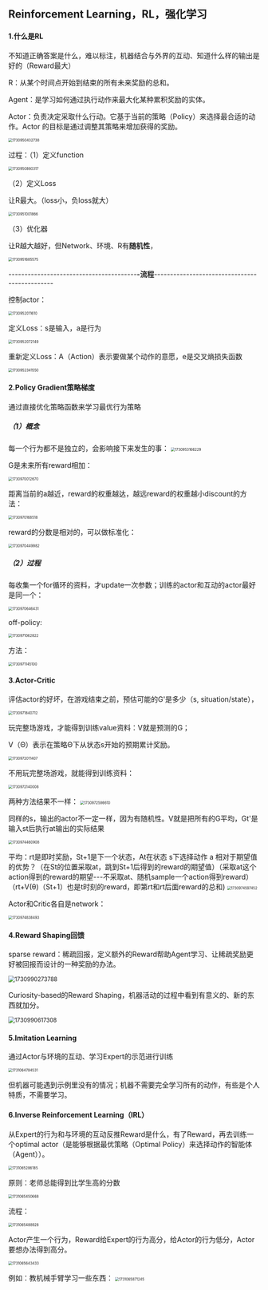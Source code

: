 ## Reinforcement Learning，RL，强化学习

#### 1.什么是RL

 不知道正确答案是什么，难以标注，机器结合与外界的互动、知道什么样的输出是好的（Reward最大）

R：从某个时间点开始到结束的所有未来奖励的总和。

Agent：是学习如何通过执行动作来最大化某种累积奖励的实体。

Actor：负责决定采取什么行动。它基于当前的策略（Policy）来选择最合适的动作。Actor 的目标是通过调整其策略来增加获得的奖励。

<img src="D:\Data\坚持就是胜利！\李宏毅机器学习\图片\17.Reinforcement Learning强化学习RL.assets\1730950432738.png" alt="1730950432738" style="zoom:50%;" />

 过程：（1）定义function

<img src="D:\Data\坚持就是胜利！\李宏毅机器学习\图片\17.Reinforcement Learning强化学习RL.assets\1730950860317.png" alt="1730950860317" style="zoom:50%;" />

（2）定义Loss

让R最大。（loss小，负loss就大）

<img src="D:\Data\坚持就是胜利！\李宏毅机器学习\图片\17.Reinforcement Learning强化学习RL.assets\1730951001866.png" alt="1730951001866" style="zoom:50%;" />

（3）优化器

让R越大越好，但Network、环境、R有**随机性**，

<img src="D:\Data\坚持就是胜利！\李宏毅机器学习\图片\17.Reinforcement Learning强化学习RL.assets\1730951685575.png" alt="1730951685575" style="zoom:50%;" />



----------------------------------------**-流程**----------------------------------------------

控制actor：

<img src="D:\Data\坚持就是胜利！\李宏毅机器学习\图片\17.Reinforcement Learning强化学习RL.assets\1730952011610.png" alt="1730952011610" style="zoom:50%;" />

定义Loss：s是输入，a是行为

<img src="D:\Data\坚持就是胜利！\李宏毅机器学习\图片\17.Reinforcement Learning强化学习RL.assets\1730952072149.png" alt="1730952072149" style="zoom:50%;" />

重新定义Loss：A（Action）表示要做某个动作的意愿，e是交叉熵损失函数

<img src="D:\Data\坚持就是胜利！\李宏毅机器学习\图片\17.Reinforcement Learning强化学习RL.assets\1730952341550.png" alt="1730952341550" style="zoom:50%;" />





#### 2.Policy Gradient策略梯度

通过直接优化策略函数来学习最优行为策略

##### （1）概念

每一个行为都不是独立的，会影响接下来发生的事：
<img src="D:\Data\坚持就是胜利！\李宏毅机器学习\图片\17.Reinforcement Learning强化学习RL.assets\1730953166229.png" alt="1730953166229" style="zoom:50%;" />

G是未来所有reward相加：

<img src="D:\Data\坚持就是胜利！\李宏毅机器学习\图片\17.Reinforcement Learning强化学习RL.assets\1730970012670.png" alt="1730970012670" style="zoom:50%;" />

距离当前的a越近，reward的权重越达，越远reward的权重越小discount的方法：

<img src="D:\Data\坚持就是胜利！\李宏毅机器学习\图片\17.Reinforcement Learning强化学习RL.assets\1730970168518.png" alt="1730970168518" style="zoom:50%;" />

reward的分数是相对的，可以做标准化：

<img src="D:\Data\坚持就是胜利！\李宏毅机器学习\图片\17.Reinforcement Learning强化学习RL.assets\1730970449982.png" alt="1730970449982" style="zoom:50%;" />

##### （2）过程

每收集一个for循环的资料，才update一次参数；训练的actor和互动的actor最好是同一个：

<img src="D:\Data\坚持就是胜利！\李宏毅机器学习\图片\17.Reinforcement Learning强化学习RL.assets\1730970646431.png" alt="1730970646431" style="zoom:50%;" />

off-policy:

<img src="D:\Data\坚持就是胜利！\李宏毅机器学习\图片\17.Reinforcement Learning强化学习RL.assets\1730971062822.png" alt="1730971062822" style="zoom:50%;" />

方法：

<img src="D:\Data\坚持就是胜利！\李宏毅机器学习\图片\17.Reinforcement Learning强化学习RL.assets\1730971145100.png" alt="1730971145100" style="zoom: 50%;" />





#### 3.Actor-Critic

评估actor的好坏，在游戏结束之前，预估可能的G'是多少（s, situation/state），

<img src="D:\Data\坚持就是胜利！\李宏毅机器学习\图片\17.Reinforcement Learning强化学习RL.assets\1730971840712.png" alt="1730971840712" style="zoom:50%;" />

玩完整场游戏，才能得到训练value资料：V就是预测的G；

V（Θ）表示在策略Θ下从状态s开始的预期累计奖励。

<img src="D:\Data\坚持就是胜利！\李宏毅机器学习\图片\17.Reinforcement Learning强化学习RL.assets\1730972011407.png" alt="1730972011407" style="zoom:50%;" />

不用玩完整场游戏，就能得到训练资料：

<img src="D:\Data\坚持就是胜利！\李宏毅机器学习\图片\17.Reinforcement Learning强化学习RL.assets\1730972140008.png" alt="1730972140008" style="zoom:50%;" />

两种方法结果不一样：
<img src="D:\Data\坚持就是胜利！\李宏毅机器学习\图片\17.Reinforcement Learning强化学习RL.assets\1730972586610.png" alt="1730972586610" style="zoom:50%;" />

同样的s，输出的actor不一定一样，因为有随机性。V就是把所有的G平均，Gt'是输入st后执行at输出的实际结果

<img src="D:\Data\坚持就是胜利！\李宏毅机器学习\图片\17.Reinforcement Learning强化学习RL.assets\1730974460908.png" alt="1730974460908" style="zoom:50%;" />

平均：rt是即时奖励，St+1是下一个状态，At在状态 s下选择动作 a 相对于期望值的优势？（在St的位置采取at，跳到St+1后得到的reward的期望值）（采取at这个action得到的reward的期望---不采取at、随机sample一个action得到reward）（rt+V(θ)（St+1）也是t时刻的reward，即第rt和rt后面reward的总和)
<img src="D:\Data\坚持就是胜利！\李宏毅机器学习\图片\17.Reinforcement Learning强化学习RL.assets\1730974597452.png" alt="1730974597452" style="zoom:50%;" />

Actor和Critic各自是network：

<img src="D:\Data\坚持就是胜利！\李宏毅机器学习\图片\17.Reinforcement Learning强化学习RL.assets\1730974838493.png" alt="1730974838493" style="zoom:50%;" />





#### 4.Reward Shaping回馈

sparse reward：稀疏回报，定义额外的Reward帮助Agent学习、让稀疏奖励更好被回报而设计的一种奖励的办法。

<img src="D:\Data\坚持就是胜利！\李宏毅机器学习\图片\17.Reinforcement Learning强化学习RL.assets\1730990273788.png" alt="1730990273788" style="zoom: 80%;" />

Curiosity-based的Reward Shaping，机器活动的过程中看到有意义的、新的东西就加分。

<img src="D:\Data\坚持就是胜利！\李宏毅机器学习\图片\17.Reinforcement Learning强化学习RL.assets\1730990617308.png" alt="1730990617308" style="zoom: 80%;" />

#### 5.Imitation Learning

通过Actor与环境的互动、学习Expert的示范进行训练

<img src="D:\Data\坚持就是胜利！\李宏毅机器学习\图片\17.Reinforcement Learning强化学习RL.assets\1731064784531.png" alt="1731064784531" style="zoom:50%;" />

但机器可能遇到示例里没有的情况；机器不需要完全学习所有的动作，有些是个人特质，不需要学习。



#### 6.Inverse Reinforcement Learning（IRL）

从Expert的行为和与环境的互动反推Reward是什么，有了Reward，再去训练一个optimal actor（是能够根据最优策略（Optimal Policy）来选择动作的智能体（Agent））。

<img src="D:\Data\坚持就是胜利！\李宏毅机器学习\图片\17.Reinforcement Learning强化学习RL.assets\1731065286185.png" alt="1731065286185" style="zoom:50%;" />

原则：老师总能得到比学生高的分数

<img src="D:\Data\坚持就是胜利！\李宏毅机器学习\图片\17.Reinforcement Learning强化学习RL.assets\1731065450668.png" alt="1731065450668" style="zoom:50%;" />

流程：

<img src="D:\Data\坚持就是胜利！\李宏毅机器学习\图片\17.Reinforcement Learning强化学习RL.assets\1731065488928.png" alt="1731065488928" style="zoom:50%;" />

Actor产生一个行为，Reward给Expert的行为高分，给Actor的行为低分，Actor要想办法得到高分。

<img src="D:\Data\坚持就是胜利！\李宏毅机器学习\图片\17.Reinforcement Learning强化学习RL.assets\1731065643433.png" alt="1731065643433" style="zoom:50%;" />

例如：教机械手臂学习一些东西：
<img src="D:\Data\坚持就是胜利！\李宏毅机器学习\图片\17.Reinforcement Learning强化学习RL.assets\1731065871245.png" alt="1731065871245" style="zoom:50%;" />